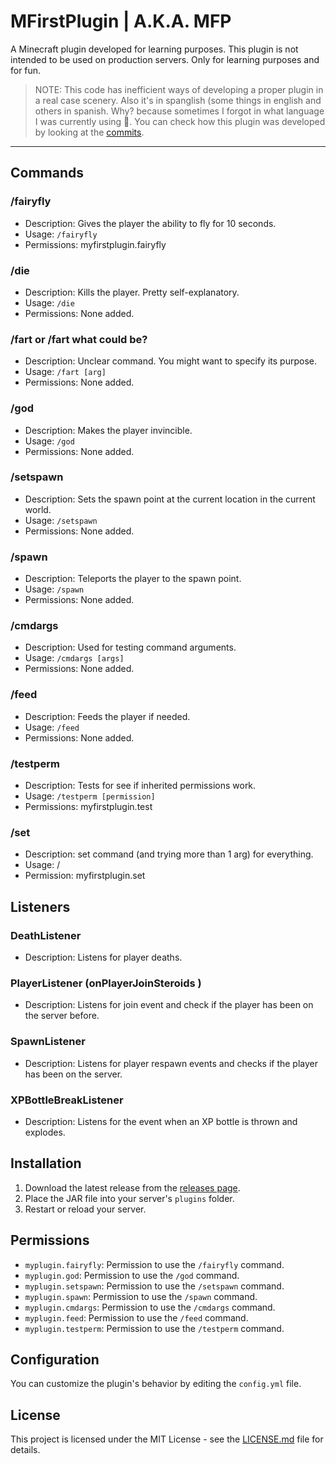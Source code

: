 # MFirstPlugin | A.K.A. MFP

A Minecraft plugin developed for learning purposes. This plugin is not intended to be used on production servers.
Only for learning purposes and for fun.
> NOTE: This code has inefficient ways of developing a proper plugin in a real case scenery. Also it's in spanglish (some things in english and others in spanish. Why? because sometimes I forgot in what language I was currently using 🫥.
You can check how this plugin was developed by looking at the [commits](https://github.com/Naicriz/MyFirstPlugin-Minecraft/commits/core).
---
## Commands

### /fairyfly
- Description: Gives the player the ability to fly for 10 seconds.
- Usage: `/fairyfly`
- Permissions: myfirstplugin.fairyfly

### /die
- Description: Kills the player. Pretty self-explanatory.
- Usage: `/die`
- Permissions: None added.

### /fart or /fart what could be?
- Description: Unclear command. You might want to specify its purpose.
- Usage: `/fart [arg]`
- Permissions: None added.

### /god
- Description: Makes the player invincible.
- Usage: `/god`
- Permissions: None added.

### /setspawn
- Description: Sets the spawn point at the current location in the current world.
- Usage: `/setspawn`
- Permissions: None added.

### /spawn
- Description: Teleports the player to the spawn point.
- Usage: `/spawn`
- Permissions: None added.

### /cmdargs
- Description: Used for testing command arguments.
- Usage: `/cmdargs [args]`
- Permissions: None added.

### /feed
- Description: Feeds the player if needed.
- Usage: `/feed`
- Permissions: None added.

### /testperm
- Description: Tests for see if inherited permissions work.
- Usage: `/testperm [permission]`
- Permissions: myfirstplugin.test

### /set
- Description: set command (and trying more than 1 arg) for everything.
- Usage: /<Command> <joinmsg> <value>
- Permission: myfirstplugin.set

## Listeners

### DeathListener
- Description: Listens for player deaths.

### PlayerListener (onPlayerJoinSteroids )
- Description: Listens for join event and check if the player has been on the server before.

### SpawnListener
- Description: Listens for player respawn events and checks if the player has been on the server.

### XPBottleBreakListener
- Description: Listens for the event when an XP bottle is thrown and explodes.

## Installation

1. Download the latest release from the [releases page](https://github.com/Naicriz/MyMinecraftPlugin/releases).
2. Place the JAR file into your server's `plugins` folder.
3. Restart or reload your server.

## Permissions

- `myplugin.fairyfly`: Permission to use the `/fairyfly` command.
- `myplugin.god`: Permission to use the `/god` command.
- `myplugin.setspawn`: Permission to use the `/setspawn` command.
- `myplugin.spawn`: Permission to use the `/spawn` command.
- `myplugin.cmdargs`: Permission to use the `/cmdargs` command.
- `myplugin.feed`: Permission to use the `/feed` command.
- `myplugin.testperm`: Permission to use the `/testperm` command.

## Configuration

You can customize the plugin's behavior by editing the `config.yml` file.

## License

This project is licensed under the MIT License - see the [LICENSE.md](LICENSE.md) file for details.
